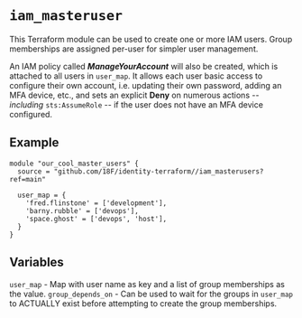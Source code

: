 # `iam_masteruser`

This Terraform module can be used to create one or more IAM users.
Group memberships are assigned per-user for simpler user management.

An IAM policy called ***ManageYourAccount*** will also be created,
which is attached to all users in `user_map`. It allows each user
basic access to configure their own account, i.e. updating their own
password, adding an MFA device, etc., and sets an explicit **Deny** on
numerous actions -- *including* `sts:AssumeRole` -- if the user does
not have an MFA device configured.

## Example

```hcl
module "our_cool_master_users" {
  source = "github.com/18F/identity-terraform//iam_masterusers?ref=main"
  
  user_map = {
    'fred.flinstone' = ['development'],
    'barny.rubble' = ['devops'],
    'space.ghost' = ['devops', 'host'],
  }
}
```

## Variables

`user_map` - Map with user name as key and a list of group memberships as the value.
`group_depends_on` - Can be used to wait for the groups in `user_map` to ACTUALLY exist
before attempting to create the group memberships.
